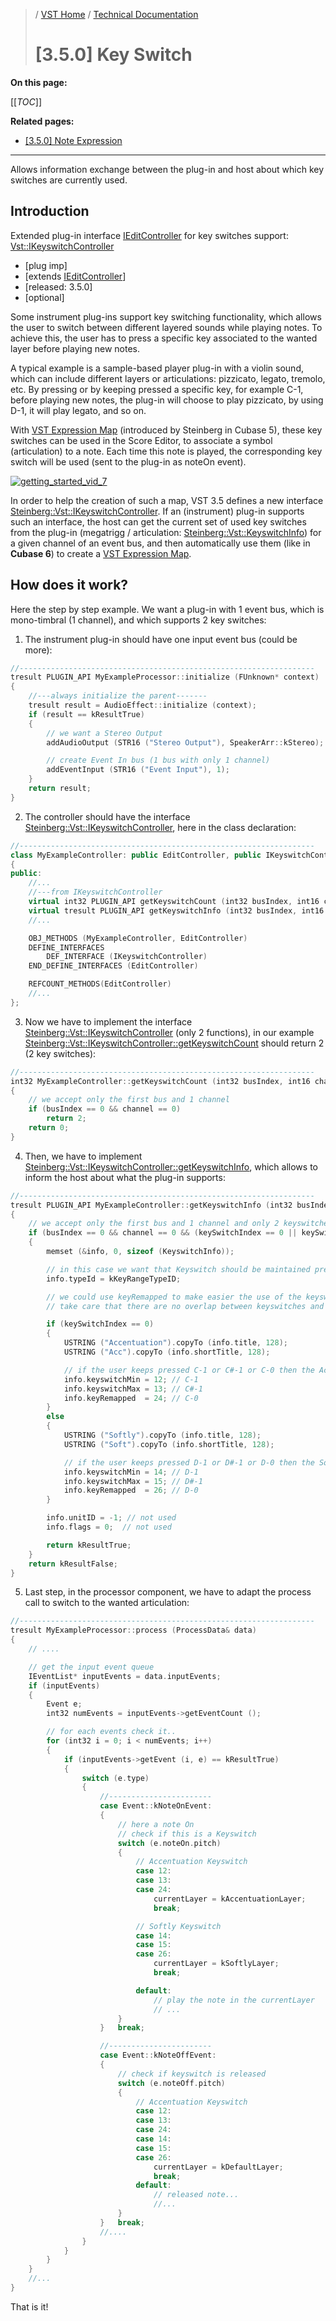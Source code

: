 >/ [VST Home](../../../) / [Technical Documentation](../../Index.md)
>
># \[3.5.0\] Key Switch

**On this page:**

[[_TOC_]]

**Related pages:**

- [\[3.5.0\] Note Expression](../3.5.0/INoteExpressionController.md)

---

Allows information exchange between the plug-in and host about which key switches are currently used.

## Introduction

Extended plug-in interface [IEditController](https://steinbergmedia.github.io/vst3_doc/vstinterfaces/classSteinberg_1_1Vst_1_1IEditController.html) for key switches support: [Vst::IKeyswitchController](https://steinbergmedia.github.io/vst3_doc/vstinterfaces/classSteinberg_1_1Vst_1_1IKeyswitchController.html)

- \[plug imp\]
- [extends [IEditController](https://steinbergmedia.github.io/vst3_doc/vstinterfaces/classSteinberg_1_1Vst_1_1IEditController.html)]
- \[released: 3.5.0\]
- \[optional\]

Some instrument plug-ins support key switching functionality, which allows the user to switch between different layered sounds while playing notes. To achieve this, the user has to press a specific key associated to the wanted layer before playing new notes.

A typical example is a sample-based player plug-in with a violin sound, which can include different layers or articulations: pizzicato, legato, tremolo, etc. By pressing or by keeping pressed a specific key, for example C-1, before playing new notes, the plug-in will choose to play pizzicato, by using D-1, it will play legato, and so on.

With [VST Expression Map](https://www.steinberg.net/de/technology/) (introduced by Steinberg in Cubase 5), these key switches can be used in the Score Editor, to associate a symbol (articulation) to a note. Each time this note is played, the corresponding key switch will be used (sent to the plug-in as noteOn event).

[![getting_started_vid_7](https://i.ytimg.com/vi/D5dj1v6EL2M/maxresdefault.jpg)](https://www.youtube.com/watch?v=D5dj1v6EL2M)

In order to help the creation of such a map, VST 3.5 defines a new interface [Steinberg::Vst::IKeyswitchController](https://steinbergmedia.github.io/vst3_doc/vstinterfaces/classSteinberg_1_1Vst_1_1IKeyswitchController.html). If an (instrument) plug-in supports such an interface, the host can get the current set of used key switches from the plug-in (megatrigg / articulation: [Steinberg::Vst::KeyswitchInfo](https://steinbergmedia.github.io/vst3_doc/vstinterfaces/structSteinberg_1_1Vst_1_1KeyswitchInfo.html)) for a given channel of an event bus, and then automatically use them (like in **Cubase 6**) to create a [VST Expression Map](https://o.steinberg.net/en/support/content_and_accessories/expression_maps_for_vst_expression.html).

## How does it work?

Here the step by step example.
We want a plug-in with 1 event bus, which is mono-timbral (1 channel), and which supports 2 key switches:

1. The instrument plug-in should have one input event bus (could be more):

``` c++
//------------------------------------------------------------------
tresult PLUGIN_API MyExampleProcessor::initialize (FUnknown* context)
{
    //---always initialize the parent-------
    tresult result = AudioEffect::initialize (context);
    if (result == kResultTrue)
    {
        // we want a Stereo Output
        addAudioOutput (STR16 ("Stereo Output"), SpeakerArr::kStereo);

        // create Event In bus (1 bus with only 1 channel)
        addEventInput (STR16 ("Event Input"), 1);
    }
    return result;
}
```

2. The controller should have the interface [Steinberg::Vst::IKeyswitchController](https://steinbergmedia.github.io/vst3_doc/vstinterfaces/classSteinberg_1_1Vst_1_1IKeyswitchController.html), here in the class declaration:

``` c++
//------------------------------------------------------------------
class MyExampleController: public EditController, public IKeyswitchController
{
public:
    //...
    //---from IKeyswitchController
    virtual int32 PLUGIN_API getKeyswitchCount (int32 busIndex, int16 channel);
    virtual tresult PLUGIN_API getKeyswitchInfo (int32 busIndex, int16 channel, int32 keySwitchIndex, KeyswitchInfo& info);
    //...

    OBJ_METHODS (MyExampleController, EditController)
    DEFINE_INTERFACES
        DEF_INTERFACE (IKeyswitchController)
    END_DEFINE_INTERFACES (EditController)

    REFCOUNT_METHODS(EditController)
    //...
};
```

3. Now we have to implement the interface [Steinberg::Vst::IKeyswitchController](https://steinbergmedia.github.io/vst3_doc/vstinterfaces/classSteinberg_1_1Vst_1_1IKeyswitchController.html) (only 2 functions), in our example [Steinberg::Vst::IKeyswitchController::getKeyswitchCount](https://steinbergmedia.github.io/vst3_doc/vstinterfaces/classSteinberg_1_1Vst_1_1IKeyswitchController.html#aa98a707edb1b58d05da0c50e38983a4e) should return 2 (2 key switches):

``` c++
//------------------------------------------------------------------
int32 MyExampleController::getKeyswitchCount (int32 busIndex, int16 channel)
{
    // we accept only the first bus and 1 channel
    if (busIndex == 0 && channel == 0)
        return 2;
    return 0;
}
```

4. Then, we have to implement [Steinberg::Vst::IKeyswitchController::getKeyswitchInfo](https://steinbergmedia.github.io/vst3_doc/vstinterfaces/classSteinberg_1_1Vst_1_1IKeyswitchController.html#a8193190849039a70d08b084241d29e38), which allows to inform the host about what the plug-in supports:

``` c++
//------------------------------------------------------------------
tresult PLUGIN_API MyExampleController::getKeyswitchInfo (int32 busIndex, int16 channel, int32 keySwitchIndex, KeyswitchInfo& info)
{
    // we accept only the first bus and 1 channel and only 2 keyswitches
    if (busIndex == 0 && channel == 0 && (keySwitchIndex == 0 || keySwitchIndex == 1)
    {
        memset (&info, 0, sizeof (KeyswitchInfo));

        // in this case we want that Keyswitch should be maintained pressed for playing
        info.typeId = kKeyRangeTypeID;

        // we could use keyRemapped to make easier the use of the keyswitch (near the available instrument key range)
        // take care that there are no overlap between keyswitches and real key (playing sound)

        if (keySwitchIndex == 0)
        {
            USTRING ("Accentuation").copyTo (info.title, 128);
            USTRING ("Acc").copyTo (info.shortTitle, 128);

            // if the user keeps pressed C-1 or C#-1 or C-0 then the Accentuation sound should be played
            info.keyswitchMin = 12; // C-1
            info.keyswitchMax = 13; // C#-1
            info.keyRemapped  = 24; // C-0
        }
        else
        {
            USTRING ("Softly").copyTo (info.title, 128);
            USTRING ("Soft").copyTo (info.shortTitle, 128);

            // if the user keeps pressed D-1 or D#-1 or D-0 then the Softly sound should be played
            info.keyswitchMin = 14; // D-1
            info.keyswitchMax = 15; // D#-1
            info.keyRemapped  = 26; // D-0
        }

        info.unitID = -1; // not used
        info.flags = 0;  // not used

        return kResultTrue;
    }
    return kResultFalse;
}
```

5. Last step, in the processor component, we have to adapt the process call to switch to the wanted articulation:

``` c++
//------------------------------------------------------------------
tresult MyExampleProcessor::process (ProcessData& data)
{
    // ....

    // get the input event queue
    IEventList* inputEvents = data.inputEvents;
    if (inputEvents)
    {
        Event e;
        int32 numEvents = inputEvents->getEventCount ();

        // for each events check it..
        for (int32 i = 0; i < numEvents; i++)
        {
            if (inputEvents->getEvent (i, e) == kResultTrue)
            {
                switch (e.type)
                {
                    //-----------------------
                    case Event::kNoteOnEvent:
                    {
                        // here a note On
                        // check if this is a Keyswitch
                        switch (e.noteOn.pitch)
                        {
                            // Accentuation Keyswitch
                            case 12:
                            case 13:
                            case 24:
                                currentLayer = kAccentuationLayer;
                                break;

                            // Softly Keyswitch
                            case 14:
                            case 15:
                            case 26:
                                currentLayer = kSoftlyLayer;
                                break;

                            default:
                                // play the note in the currentLayer
                                // ...
                        }
                    }   break;

                    //-----------------------
                    case Event::kNoteOffEvent:
                    {
                        // check if keyswitch is released
                        switch (e.noteOff.pitch)
                        {
                            // Accentuation Keyswitch
                            case 12:
                            case 13:
                            case 24:
                            case 14:
                            case 15:
                            case 26:
                                currentLayer = kDefaultLayer;
                                break;
                            default:
                                // released note...
                                //...
                        }
                    }   break;
                    //....
                }
            }
        }
    }
    //...
}
```

That is it!
